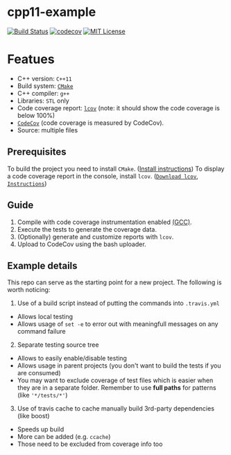 # cpp11-example

[![Build Status][travis-badge]][travis-link]
[![codecov][codecov-badge]][codecov-link]
[![MIT License][license-badge]](LICENSE.md)

# Featues

- C++ version: `C++11`
- Build system: [`CMake`](https://cmake.org/)
- C++ compiler: `g++`
- Libraries: `STL` only
- Code coverage report: [`lcov`](http://ltp.sourceforge.net/coverage/lcov.php) (note: it should show the code coverage is below 100%)
- [`CodeCov`](https://codecov.io/) (code coverage is measured by CodeCov).
- Source: multiple files

## Prerequisites

To build the project you need to install `CMake`. ([Install instructions](https://cmake.org/install/))
To display a code coverage report in the console, install `lcov`. ([`Download lcov`](http://ltp.sourceforge.net/coverage/lcov.php), [`Instructions`](http://ltp.sourceforge.net/coverage/lcov/readme.php))

## Guide

1. Compile with code coverage instrumentation enabled [(GCC)](https://gcc.gnu.org/onlinedocs/gcc/Instrumentation-Options.html).
2. Execute the tests to generate the coverage data.
3. (Optionally) generate and customize reports with `lcov`.
4. Upload to CodeCov using the bash uploader.

## Example details

This repo can serve as the starting point for a new project. The following is worth noticing:

1. Use of a build script instead of putting the commands into `.travis.yml`

- Allows local testing
- Allows usage of `set -e` to error out with meaningfull messages on any command failure

2. Separate testing source tree

- Allows to easily enable/disable testing
- Allows usage in parent projects (you don't want to build the tests if you are consumed)
- You may want to exclude coverage of test files which is easier when they are in a separate folder.
  Remember to use **full paths** for patterns (like `'*/tests/*'`)

3. Use of travis cache to cache manually build 3rd-party dependencies (like boost)

- Speeds up build
- More can be added (e.g. `ccache`)
- Those need to be excluded from coverage info too

[1]: https://codecov.io/
[travis-badge]: https://travis-ci.com/alphaolomi/cpp11-cmake.svg?branch=master
[travis-link]: https://travis-ci.com/alphaolomi/cpp11-cmake/
[travis-image]: https://github.com/alphaolomi/cpp11-cmake/blob/master/img/TravisCI.png
[license-badge]: https://img.shields.io/badge/license-MIT-007EC7.svg
[codecov-badge]: https://codecov.io/gh/alphaolomi/cpp11-cmake/branch/master/graph/badge.svg
[codecov-link]: https://codecov.io/gh/alphaolomi/cpp11-cmake/
